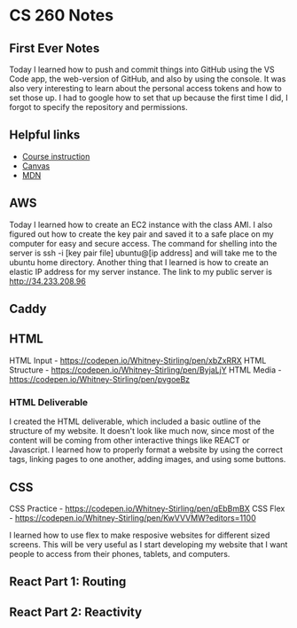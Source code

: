 # CS 260 Notes

## First Ever Notes

Today I learned how to push and commit things into GitHub using the VS Code app, the web-version of GitHub, and also by using the console. It was also very interesting to learn about the personal access tokens and how to set those up. I had to google how to set that up because the first time I did, I forgot to specify the repository and permissions. 



## Helpful links

- [Course instruction](https://github.com/webprogramming260)
- [Canvas](https://byu.instructure.com)
- [MDN](https://developer.mozilla.org)

## AWS

Today I learned how to create an EC2 instance with the class AMI. I also figured out how to create the key pair and saved it to a safe place on my computer for easy and secure access. The command for shelling into the server is ssh -i [key pair file] ubuntu@[ip address] and will take me to the ubuntu home directory. Another thing that I learned is how to create an elastic IP address for my server instance. The link to my public server is http://34.233.208.96

## Caddy



## HTML

HTML Input - https://codepen.io/Whitney-Stirling/pen/xbZxRRX
HTML Structure - https://codepen.io/Whitney-Stirling/pen/ByjaLjY
HTML Media - https://codepen.io/Whitney-Stirling/pen/pvgoeBz

### HTML Deliverable

I created the HTML deliverable, which included a basic outline of the structure of my website. It doesn't look like much now, since most of the content will be coming from other interactive things like REACT or Javascript. I learned how to properly format a website by using the correct tags, linking pages to one another, adding images, and using some buttons. 


## CSS

CSS Practice - https://codepen.io/Whitney-Stirling/pen/qEbBmBX
CSS Flex - https://codepen.io/Whitney-Stirling/pen/KwVVVMW?editors=1100

I learned how to use flex to make resposive websites for different sized screens. This will be very useful as I start developing my website that I want people to access from their phones, tablets, and computers. 

## React Part 1: Routing


## React Part 2: Reactivity
